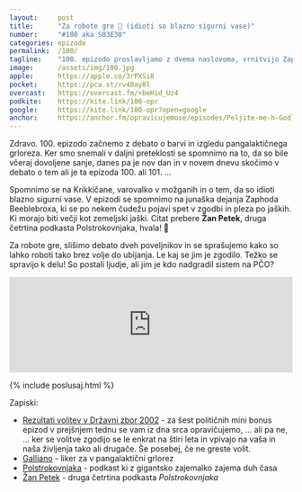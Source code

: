 ```yaml
---
layout: 	post
title:  	"Za robote gre 🤖 (idioti so blazno sigurni vase)"
number: 	"#100 aka S03E30"
categories:	epizode
permalink:	/100/
tagline: 	"100. epizodo proslavljamo z dvema naslovoma, vrnitvijo Zaphoda B. in citatom Žana Petka!"
image:		/assets/img/100.jpg
apple:		https://apple.co/3rPXSi8
pocket:		https://pca.st/rv48ay8l
overcast:	https://overcast.fm/+beHid_Uz4
podkite:	https://kite.link/100-opr
google:		https://kite.link/100-opr?open=google
anchor:		https://anchor.fm/opravicujemose/episodes/Peljite-me-h-Godlerju-e1ha4pp
---
```


Zdravo. 100. epizodo začnemo z debato o barvi in izgledu pangalaktičnega grloreza. Ker smo snemali v daljni preteklosti se spomnimo na to, da so bile včeraj dovoljene sanje, danes pa je nov dan in v novem dnevu skočimo v debato o tem ali je ta epizoda 100. ali 101. ... 

Spomnimo se na Krikkičane, varovalko v možganih in o tem, da so idioti blazno sigurni vase. V epizodi se spomnimo na junaška dejanja Zaphoda Beeblebroxa, ki se po nekem čudežu pojavi spet v zgodbi in pleza po jaških. Ki morajo biti večji kot zemeljski jaški. Citat prebere **Žan Petek**, druga četrtina podkasta Polstrokovnjaka, hvala! 🙏 

Za robote gre, slišimo debato dveh poveljnikov in se sprašujemo kako so lahko roboti tako brez volje do ubijanja. Le kaj se jim je zgodilo. Težko se spravijo k delu! So postali ljudje, ali jim je kdo nadgradil sistem na PČO? 

<iframe src="https://www.listennotes.com/podcasts/opravičujemo-se-za/za-robote-gre-idioti-so-Og5PFMJnNDj/embed/" height="170px" width="100%" style="width: 1px; min-width: 100%;" loading="lazy" frameborder="0" scrolling="no"></iframe>

{% include poslusaj.html %}

Zapiski:
- [Rezultati volitev v Državni zbor 2002](https://volitve.dvk-rs.si/#/rezultati) - za šest političnih mini bonus epizod v prejšnjem tednu se vam iz dna srca opravičujemo, ... ali pa ne, ... ker se volitve zgodijo se le enkrat na štiri leta in vpivajo na vaša in naša življenja tako ali drugače. Še posebej, če ne greste volit.
- [Galliano](https://en.wikipedia.org/wiki/Galliano_(liqueur)) - liker za v pangalaktični grlorez
- [Polstrokovnjaka](http://polstrokovnjaka.si/) - podkast ki z gigantsko zajemalko zajema duh časa
- [Žan Petek](https://www.instagram.com/petekenator/) - druga četrtina podkasta _Polstrokovnjaka_